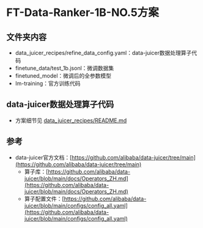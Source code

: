 # FT-Data-Ranker-1B-NO.5方案
## 文件夹内容
* data_juicer_recipes/refine_data_config.yaml：data-juicer数据处理算子代码
* finetune_data/test_1b.jsonl：微调数据集
* finetuned_model：微调后的全参数模型
* lm-training：官方训练代码
## data-juicer数据处理算子代码
* 方案细节见 [data_juicer_recipes/README.md](data_juicer_recipes/README.md)
## 参考
* data-juicer官方文档：[https://github.com/alibaba/data-juicer/tree/main](https://github.com/alibaba/data-juicer/tree/main)
   * 算子库：[https://github.com/alibaba/data-juicer/blob/main/docs/Operators_ZH.md](https://github.com/alibaba/data-juicer/blob/main/docs/Operators_ZH.md)
   * 算子配置文件：[https://github.com/alibaba/data-juicer/blob/main/configs/config_all.yaml](https://github.com/alibaba/data-juicer/blob/main/configs/config_all.yaml)
